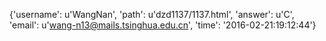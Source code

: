 {'username': u'WangNan', 'path': u'dzd1137/1137.html', 'answer': u'C', 'email': u'wang-n13@mails.tsinghua.edu.cn', 'time': '2016-02-21:19:12:44'}